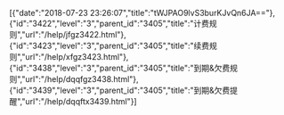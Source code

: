 [{"date":"2018-07-23 23:26:07","title":"tWJPAO9lvS3burKJvQn6JA=="},{"id":"3422","level":"3","parent_id":"3405","title":"计费规则","url":"/help/jfgz3422.html"},{"id":"3423","level":"3","parent_id":"3405","title":"续费规则","url":"/help/xfgz3423.html"},{"id":"3438","level":"3","parent_id":"3405","title":"到期&欠费规则","url":"/help/dqqfgz3438.html"},{"id":"3439","level":"3","parent_id":"3405","title":"到期&欠费提醒","url":"/help/dqqftx3439.html"}]